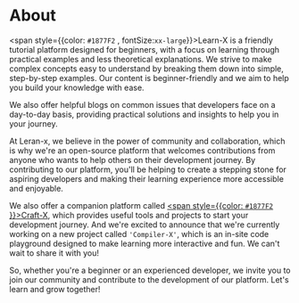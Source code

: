# About

 <span style={{color: `#1877F2` , fontSize:`xx-large`}}>L</span>earn-X is a friendly tutorial platform designed for beginners, with a focus on learning through practical examples and less theoretical explanations. We strive to make complex concepts easy to understand by breaking them down into simple, step-by-step examples. Our content is beginner-friendly and we aim to help you build your knowledge with ease.

We also offer helpful blogs on common issues that developers face on a day-to-day basis, providing practical solutions and insights to help you in your journey.

At Leran-x, we believe in the power of community and collaboration, which is why we're an open-source platform that welcomes contributions from anyone who wants to help others on their development journey. By contributing to our platform, you'll be helping to create a stepping stone for aspiring developers and making their learning experience more accessible and enjoyable.

We also offer a companion platform called  [<span style={{color: `#1877F2` }}>Craft-X</span>](https://craft-x.vercel.app), which provides useful tools and projects to start your development journey. And we're excited to announce that we're currently working on a new project called `'Compiler-X'`, which is an in-site code playground designed to make learning more interactive and fun. We can't wait to share it with you!

So, whether you're a beginner or an experienced developer, we invite you to join our community and contribute to the development of our platform. Let's learn and grow together!
